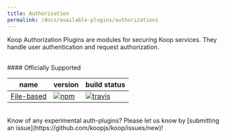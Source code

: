 ```yaml
---
title: Authorization
permalink: /docs/available-plugins/authorizations
---
```

Koop Authorization Plugins are modules for securing Koop services. They handle user authentication and request authorization.  

<br>
#### Officially Supported

| name | version | build status |
| --- | --- | --- |
| [File-based](https://github.com/koopjs/koop-auth-direct-file) | [![npm](https://img.shields.io/npm/v/@koopjs/auth-direct-file.svg?style=flat-square)](https://www.npmjs.com/package/@koopjs/auth-direct-file) | [![travis](https://img.shields.io/travis/koopjs/koop-auth-direct-file/master.svg?style=flat-square)](https://travis-ci.org/koopjs/koop-auth-direct-file) |

<br>
Know of any experimental auth-plugins? Please let us know by [submitting an issue](https://github.com/koopjs/koop/issues/new)!  

